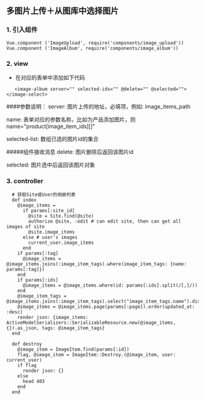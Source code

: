 ## 多图片上传＋从图库中选择图片

### 1. 引入组件
    
    Vue.component ('ImageUpload', require('components/image_upload'))
    Vue.component ('ImageAlbum', require('components/image_album'))


### 2. view
- 在对应的表单中添加如下代码
 
 ```
    <image-album server="" selected-ids="" @delete="" @selected=""></image-select>
 ```

  ####参数说明：
  server: 图片上传的地址，必填项，例如: image_items_path
  
  name: 表单对应的参数名称，比如为产品添加图片，则name="product[image_item_ids][]"
  
  selected-list: 数组已选的图片id的集合

  #####组件接收消息
  delete: 图片删除后返回该图片id
  
  selected: 图片选中后返回该图片对象


### 3. controller

```
  # 获取Site或User的相册列表
  def index
    @image_items =
      if params[:site_id]
        @site = Site.find(@site)
        authorize @site, :edit # can edit site, then can get all images of site
        @site.image_items
      else # user's images
        current_user.image_items
      end
    if params[:tag]
      @image_items = @image_items.joins(:image_item_tags).where(image_item_tags: {name: params[:tag]})
    end
    if params[:ids]
      @image_items = @image_items.where(id: params[:ids].split(/[,]/))
    end
    @image_item_tags = @image_items.joins(:image_item_tags).select("image_item_tags.name").distinct.map(&:name)
    @image_items = @image_items.page(params[:page]).order(updated_at: :desc)
    render json: {image_items: ActiveModelSerializers::SerializableResource.new(@image_items, {}).as_json, tags: @image_item_tags}
  end

  def destroy
    @image_item = ImageItem.find(params[:id])
    flag, @image_item = ImageItem::Destroy.(@image_item, user: current_user)
    if flag
      render json: {}
    else
      head 403
    end
  end

```

